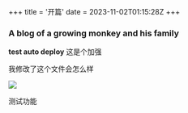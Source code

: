 +++
title = '开篇'
date = 2023-11-02T01:15:28Z
+++

### A blog of a growing monkey and his family

 **test auto deploy** 这是个加强


我修改了这个文件会怎么样


![](https://cdn.jsdelivr.net/gh/suglow/picgo@main/202405271247097.jpg)

测试功能